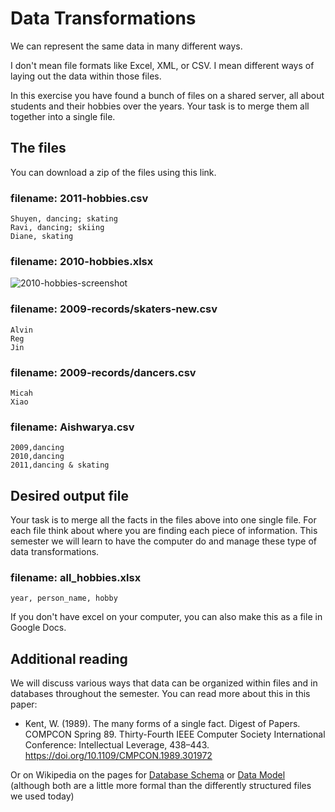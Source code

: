 # Data Transformations

We can represent the same data in many different ways.  

I don't mean file formats like Excel, XML, or CSV.  I mean different ways of laying out the data within those files.

In this exercise you have found a bunch of files on a shared server, all about students and their hobbies over the years.  Your task is to merge them all together into a single file.

## The files

You can download a zip of the files using this link.

### filename: 2011-hobbies.csv

```
Shuyen, dancing; skating
Ravi, dancing; skiing
Diane, skating
```

### filename: 2010-hobbies.xlsx

![2010-hobbies-screenshot](https://user-images.githubusercontent.com/91986/186706956-091e4835-5ed7-490f-87d9-2c8aa8407994.png)

### filename: 2009-records/skaters-new.csv

```
Alvin
Reg
Jin
```

### filename: 2009-records/dancers.csv

```
Micah
Xiao
```

### filename: Aishwarya.csv

```
2009,dancing
2010,dancing
2011,dancing & skating
```

## Desired output file

Your task is to merge all the facts in the files above into one single file. For each file think about where you are finding each piece of information.  This semester we will learn to have the computer do and manage these type of data transformations.

### filename: all_hobbies.xlsx

```
year, person_name, hobby
```

If you don't have excel on your computer, you can also make this as a file in Google Docs.

## Additional reading

We will discuss various ways that data can be organized within files and in databases throughout the semester.  You can read more about this in this paper:

- Kent, W. (1989). The many forms of a single fact. Digest of Papers. COMPCON Spring 89. Thirty-Fourth IEEE Computer Society International Conference: Intellectual Leverage, 438–443. https://doi.org/10.1109/CMPCON.1989.301972

Or on Wikipedia on the pages for [Database Schema](https://en.wikipedia.org/wiki/Database_schema) or [Data Model](https://en.wikipedia.org/wiki/Data_model) (although both are a little more formal than the differently structured files we used today)
